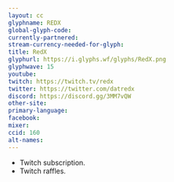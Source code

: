 ```yaml
---
layout: cc
glyphname: REDX
global-glyph-code: 
currently-partnered: 
stream-currency-needed-for-glyph: 
title: RedX
glyphurl: https://i.glyphs.wf/glyphs/RedX.png
glyphwave: 15
youtube: 
twitch: https://twitch.tv/redx
twitter: https://twitter.com/datredx
discord: https://discord.gg/3MM7vQW
other-site: 
primary-language: 
facebook: 
mixer: 
ccid: 160
alt-names: 
---
```

* Twitch subscription.
* Twitch raffles.
